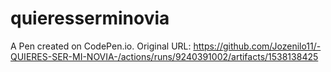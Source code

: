 # quieresserminovia

A Pen created on CodePen.io. Original URL: https://github.com/Jozenilo11/-QUIERES-SER-MI-NOVIA-/actions/runs/9240391002/artifacts/1538138425
